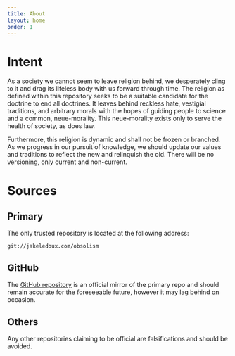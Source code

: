 ```yaml
---
title: About
layout: home
order: 1
---
```


# Intent

As a society we cannot seem to leave religion behind, we desperately cling to it
and drag its lifeless body with us forward through time. The religion as defined
within this repository seeks to be a suitable candidate for the doctrine to end
all doctrines. It leaves behind reckless hate, vestigial traditions, and 
arbitrary morals with the hopes of guiding people to science and a common,
neue-morality. This neue-morality exists only to serve the health of society, as
does law.

Furthermore, this religion is dynamic and shall not be frozen or branched. As we
progress in our pursuit of knowledge, we should update our values and traditions
to reflect the new and relinquish the old. There will be no versioning, only
current and non-current.

# Sources

## Primary

The only trusted repository is located at the following address:

```
git://jakeledoux.com/obsolism
```

## GitHub

The [GitHub repository](https://github.com/obsolism/obsolism) is an official
mirror of the primary repo and should remain accurate for the foreseeable
future, however it may lag behind on occasion.

## Others

Any other repositories claiming to be official are falsifications and should be
avoided.
